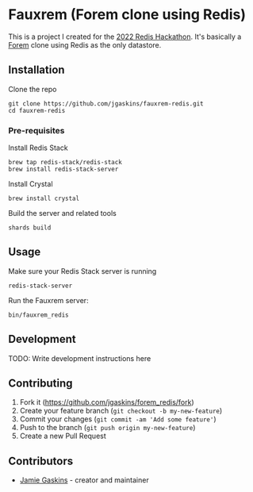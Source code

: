 # Fauxrem (Forem clone using Redis)

This is a project I created for the [2022 Redis Hackathon](https://dev.to/devteam/announcing-the-redis-hackathon-on-dev-3248). It's basically a [Forem](https://github.com/forem/forem) clone using Redis as the only datastore.

## Installation

Clone the repo

```
git clone https://github.com/jgaskins/fauxrem-redis.git
cd fauxrem-redis
```

### Pre-requisites

Install Redis Stack

```
brew tap redis-stack/redis-stack
brew install redis-stack-server
```

Install Crystal

```
brew install crystal
```

Build the server and related tools

```
shards build
```

## Usage

Make sure your Redis Stack server is running

```
redis-stack-server
```

Run the Fauxrem server:

```
bin/fauxrem_redis
```

## Development

TODO: Write development instructions here

## Contributing

1. Fork it (<https://github.com/jgaskins/forem_redis/fork>)
2. Create your feature branch (`git checkout -b my-new-feature`)
3. Commit your changes (`git commit -am 'Add some feature'`)
4. Push to the branch (`git push origin my-new-feature`)
5. Create a new Pull Request

## Contributors

- [Jamie Gaskins](https://github.com/jgaskins) - creator and maintainer
